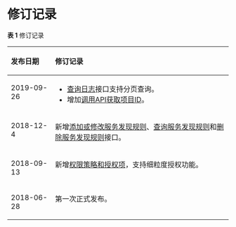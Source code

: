 # 修订记录<a name="aom_04_0020"></a>

**表 1**  修订记录

<a name="zh-cn_topic_0119206949_table362916194354"></a>
<table><thead align="left"><tr id="zh-cn_topic_0119206949_row66291119183510"><th class="cellrowborder" valign="top" width="20%" id="mcps1.2.3.1.1"><p id="zh-cn_topic_0119206949_p77401240133520"><a name="zh-cn_topic_0119206949_p77401240133520"></a><a name="zh-cn_topic_0119206949_p77401240133520"></a>发布日期</p>
</th>
<th class="cellrowborder" valign="top" width="80%" id="mcps1.2.3.1.2"><p id="zh-cn_topic_0119206949_p1574014400350"><a name="zh-cn_topic_0119206949_p1574014400350"></a><a name="zh-cn_topic_0119206949_p1574014400350"></a>修订记录</p>
</th>
</tr>
</thead>
<tbody><tr id="row9882839132017"><td class="cellrowborder" valign="top" width="20%" headers="mcps1.2.3.1.1 "><p id="p209379440206"><a name="p209379440206"></a><a name="p209379440206"></a>2019-09-26</p>
</td>
<td class="cellrowborder" valign="top" width="80%" headers="mcps1.2.3.1.2 "><a name="ul1389615893918"></a><a name="ul1389615893918"></a><ul id="ul1389615893918"><li><a href="查询日志.md">查询日志</a>接口支持分页查询。</li><li>增加<a href="获取项目ID.md#section64013342512">调用API获取项目ID</a>。</li></ul>
</td>
</tr>
<tr id="zh-cn_topic_0119206949_row131381047202216"><td class="cellrowborder" valign="top" width="20%" headers="mcps1.2.3.1.1 "><p id="zh-cn_topic_0119206949_p6742644183416"><a name="zh-cn_topic_0119206949_p6742644183416"></a><a name="zh-cn_topic_0119206949_p6742644183416"></a>2018-12-4</p>
</td>
<td class="cellrowborder" valign="top" width="80%" headers="mcps1.2.3.1.2 "><p id="zh-cn_topic_0119206949_p1513913475227"><a name="zh-cn_topic_0119206949_p1513913475227"></a><a name="zh-cn_topic_0119206949_p1513913475227"></a>新增<a href="添加或修改服务发现规则.md">添加或修改服务发现规则</a>、<a href="查询服务发现规则.md">查询服务发现规则</a>和<a href="删除服务发现规则.md">删除服务发现规则</a>接口。</p>
</td>
</tr>
<tr id="zh-cn_topic_0119206949_row1744074219118"><td class="cellrowborder" valign="top" width="20%" headers="mcps1.2.3.1.1 "><p id="zh-cn_topic_0119206949_p15455184871120"><a name="zh-cn_topic_0119206949_p15455184871120"></a><a name="zh-cn_topic_0119206949_p15455184871120"></a>2018-09-13</p>
</td>
<td class="cellrowborder" valign="top" width="80%" headers="mcps1.2.3.1.2 "><p id="zh-cn_topic_0119206949_p181821855131117"><a name="zh-cn_topic_0119206949_p181821855131117"></a><a name="zh-cn_topic_0119206949_p181821855131117"></a>新增<a href="权限策略和授权项.md">权限策略和授权项</a>，支持细粒度授权功能。</p>
</td>
</tr>
<tr id="zh-cn_topic_0119206949_row762981913353"><td class="cellrowborder" valign="top" width="20%" headers="mcps1.2.3.1.1 "><p id="zh-cn_topic_0119206949_p12273154853518"><a name="zh-cn_topic_0119206949_p12273154853518"></a><a name="zh-cn_topic_0119206949_p12273154853518"></a>2018-06-28</p>
</td>
<td class="cellrowborder" valign="top" width="80%" headers="mcps1.2.3.1.2 "><p id="zh-cn_topic_0119206949_p12273648153511"><a name="zh-cn_topic_0119206949_p12273648153511"></a><a name="zh-cn_topic_0119206949_p12273648153511"></a>第一次正式发布。</p>
</td>
</tr>
</tbody>
</table>

